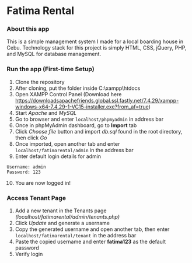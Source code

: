 # Fatima Rental

### About this app
This is a simple management system I made for a local boarding house in Cebu. Technology stack for this project is simply HTML, CSS, jQuery, PHP, and MySQL for database management.

### Run the app (First-time Setup)

1. Clone the repository
2. After cloning, put the folder inside C:\xampp\htdocs
3. Open XAMPP Control Panel (Download here https://downloadsapachefriends.global.ssl.fastly.net/7.4.29/xampp-windows-x64-7.4.29-1-VC15-installer.exe?from_af=true)
4. Start _Apache_ and _MySQL_
5. Go to browser and enter `localhost/phpmyadmin` in address bar
6. Once in phpMyAdmin dashboard, go to **Import** tab
7. Click _Choose file_ button and import _db.sql_ found in the root directory, then click _Go_
8. Once imported, open another tab and enter `localhost/fatimarental/admin` in the address bar
9. Enter default login details for admin

```
Username: admin
Password: 123
```

10. You are now logged in!

### Access Tenant Page

1. Add a new tenant in the Tenants page _(localhost/fatimarental/admin/tenants.php)_
2. Click _Update_ and generate a username
3. Copy the generated username and open another tab, then enter `localhost/fatimarental/tenant` in the address bar
4. Paste the copied username and enter **fatima123** as the default password
5. Verify login
